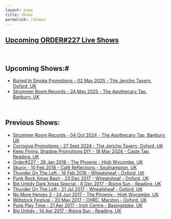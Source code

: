 ```yaml
---
layout: page
title: Shows
permalink: /shows/
---
```


## [Upcoming ORDER#227 Live Shows](http://www.songkick.com/artists/9002289)  

<br>
  
## Upcoming Shows:#
- [Buried In Smoke Promotions - 02 May 2025 - The Jericho Tavern, Oxford, UK](https://www.facebook.com/events/927124796040330)
- [Strummer Room Records - 24 May 2025 - The Apothecary Tap, Banbury, UK](https://www.facebook.com/events/606338635680156)
<br>

## Previous Shows:
- [Strummer Room Records - 04 Oct 2024 - The Apothecary Tap, Banbury, UK](https://www.facebook.com/events/352510407681795)
- [Corrosive Promotions - 27 Sept 2024 - The Jericho Tavern, Oxford, UK](https://www.facebook.com/events/434227479172438/)
- [Keep Flying, Shadow Promotions DIY - 18 May 2024 - Caste Tap, Reading, UK](https://www.facebook.com/events/s/keep-flying/305134759268623/)
- [Order#227 - 26 Jan 2018 - The Phoenix - High Wycombe, UK](https://www.facebook.com/events/1821013374856792/)
- [Skurvi - 10 Feb 2018 - Café Reflections - Southampton, UK](https://www.facebook.com/events/165951033987506/)
- [Thunder On The Left - 16 Feb 2018 - Wheatsheaf - Oxford, UK](https://www.facebook.com/events/1950702034957827/)
- [Punk Rock Xmas Bash - 23 Dec 2017 - Wheatsheaf - Oxford, UK](https://www.facebook.com/events/736711503203628/)
- [Big Untidy Dark Xmas Special - 8 Dec 2017 - Rising Sun - Reading, UK](https://www.facebook.com/events/1601014929910959/)
- [Thunder On The Left - 21 Jul 2017 - Wheatsheaf - Oxford, UK](https://www.facebook.com/events/486877601655582/)
- [No More Heroes 3 - 24 Jun 2017 - The Phoenix - High Wycombe, UK](https://www.facebook.com/events/412733832420602/)
- [Wittstock Festival - 20 May 2017 - OHRC, Marston - Oxford, UK](https://www.facebook.com/events/1803540579911373/)
- [Punk Play Time - 21 Apr 2017 - Irish Centre - Basingstoke, UK](https://www.facebook.com/events/1863444617259250/)
- [Big Untidy - 14 Apr 2017 - Rising Sun - Reading, UK](https://www.facebook.com/events/589308857919335/)

